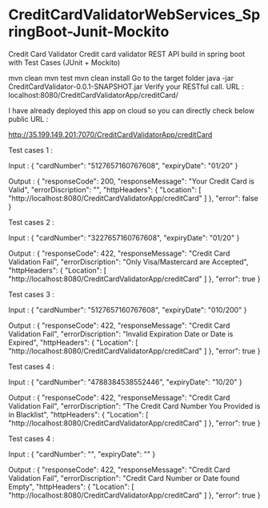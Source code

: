 # CreditCardValidatorWebServices_SpringBoot-Junit-Mockito
Credit Card Validator
Credit card validator REST API build in spring boot with Test Cases (JUnit + Mockito)

mvn clean
mvn test
mvn clean install
Go to the target folder
java -jar CreditCardValidator-0.0.1-SNAPSHOT.jar
Verify your RESTful call.
URL : localhost:8080/CreditCardValidatorApp/creditCard/

I have already deployed this app on cloud so you can directly check below public URL :

http://35.199.149.201:7070/CreditCardValidatorApp/creditCard

Test cases 1 :

Input : { "cardNumber": "5127657160767608", "expiryDate": "01/20" }

Output : { "responseCode": 200, "responseMessage": "Your Credit Card is Valid", "errorDiscription": "", "httpHeaders": { "Location": [ "http://localhost:8080/CreditCardValidatorApp/creditCard" ] }, "error": false }

Test cases 2 :

Input : { "cardNumber": "3227657160767608", "expiryDate": "01/20" }

Output : { "responseCode": 422, "responseMessage": "Credit Card Validation Fail", "errorDiscription": "Only Visa/Mastercard are Accepted", "httpHeaders": { "Location": [ "http://localhost:8080/CreditCardValidatorApp/creditCard" ] }, "error": true }

Test cases 3 :

Input : { "cardNumber": "5127657160767608", "expiryDate": "010/200" }

Output : { "responseCode": 422, "responseMessage": "Credit Card Validation Fail", "errorDiscription": "Invalid Expiration Date or Date is Expired", "httpHeaders": { "Location": [ "http://localhost:8080/CreditCardValidatorApp/creditCard" ] }, "error": true }

Test cases 4 :

Input : { "cardNumber": "4788384538552446", "expiryDate": "10/20" }

Output : { "responseCode": 422, "responseMessage": "Credit Card Validation Fail", "errorDiscription": "The Credit Card Number You Provided is in Blacklist", "httpHeaders": { "Location": [ "http://localhost:8080/CreditCardValidatorApp/creditCard" ] }, "error": true }

Test cases 4 :

Input : { "cardNumber": "", "expiryDate": "" }

Output : { "responseCode": 422, "responseMessage": "Credit Card Validation Fail", "errorDiscription": "Credit Card Number or Date found Empty", "httpHeaders": { "Location": [ "http://localhost:8080/CreditCardValidatorApp/creditCard" ] }, "error": true }

